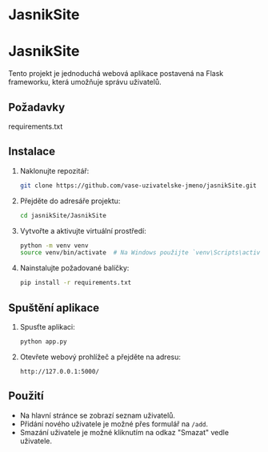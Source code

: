 # JasnikSite
# JasnikSite

Tento projekt je jednoduchá webová aplikace postavená na Flask frameworku, která umožňuje správu uživatelů.

## Požadavky

  requirements.txt

## Instalace

1. Naklonujte repozitář:
    ```sh
    git clone https://github.com/vase-uzivatelske-jmeno/jasnikSite.git
    ```
2. Přejděte do adresáře projektu:
    ```sh
    cd jasnikSite/JasnikSite
    ```
3. Vytvořte a aktivujte virtuální prostředí:
    ```sh
    python -m venv venv
    source venv/bin/activate  # Na Windows použijte `venv\Scripts\activate`
    ```
4. Nainstalujte požadované balíčky:
    ```sh
    pip install -r requirements.txt
    ```

## Spuštění aplikace

1. Spusťte aplikaci:
    ```sh
    python app.py
    ```
2. Otevřete webový prohlížeč a přejděte na adresu:
    ```
    http://127.0.0.1:5000/
    ```

## Použití

- Na hlavní stránce se zobrazí seznam uživatelů.
- Přidání nového uživatele je možné přes formulář na `/add`.
- Smazání uživatele je možné kliknutím na odkaz "Smazat" vedle uživatele.
